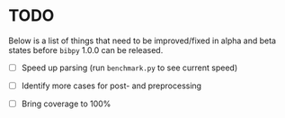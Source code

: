 # TODO

Below is a list of things that need to be improved/fixed in alpha and beta
states before `bibpy` 1.0.0 can be released.

- [ ] Speed up parsing (run `benchmark.py` to see current speed)
- [ ] Identify more cases for post- and preprocessing
- [ ] Bring coverage to 100%

